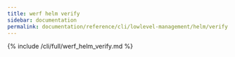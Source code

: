 ```yaml
---
title: werf helm verify
sidebar: documentation
permalink: documentation/reference/cli/lowlevel-management/helm/verify.html
---
```


{% include /cli/full/werf_helm_verify.md %}
